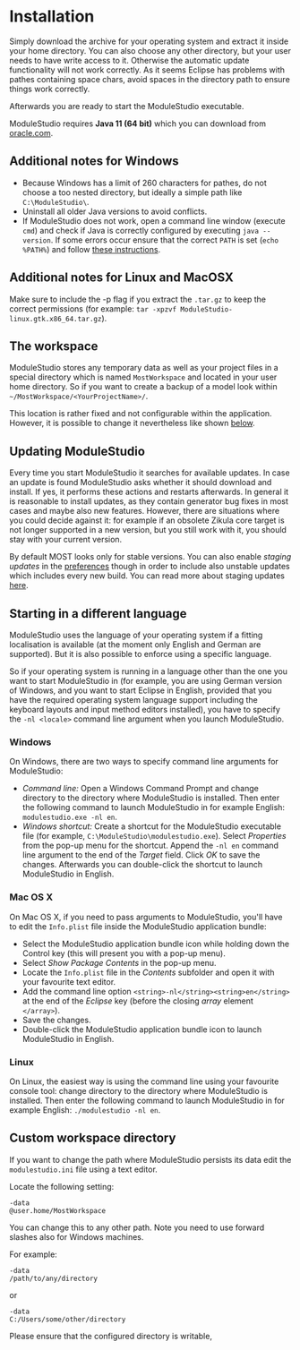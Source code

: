 # Installation

Simply download the archive for your operating system and extract it inside your home directory. You can also choose any other directory, but your user needs to have write access to it. Otherwise the automatic update functionality will not work correctly. As it seems Eclipse has problems with pathes containing space chars, avoid spaces in the directory path to ensure things work correctly.

Afterwards you are ready to start the ModuleStudio executable.

ModuleStudio requires **Java 11 (64 bit)** which you can download from [oracle.com](https://www.oracle.com/technetwork/java/javase/downloads/index.html).

## Additional notes for Windows

- Because Windows has a limit of 260 characters for pathes, do not choose a too nested directory, but ideally a simple path like `C:\ModuleStudio\`.
- Uninstall all older Java versions to avoid conflicts.
- If ModuleStudio does not work, open a command line window (execute `cmd`) and check if Java is correctly configured by executing `java --version`. If some errors occur ensure that the correct `PATH` is set (`echo %PATH%`) and follow [these instructions](https://stackoverflow.com/questions/54007069/error-opening-registry-key-software-javasoft-jre-while-installing-elki#answer-54563772).

## Additional notes for Linux and MacOSX

Make sure to include the -p flag if you extract the `.tar.gz` to keep the correct permissions (for example: `tar -xpzvf ModuleStudio-linux.gtk.x86_64.tar.gz`).

## The workspace

ModuleStudio stores any temporary data as well as your project files in a special directory which is named `MostWorkspace` and located in your user home directory. So if you want to create a backup of a model look within `~/MostWorkspace/<YourProjectName>/`.

This location is rather fixed and not configurable within the application. However, it is possible to change it nevertheless like shown [below](#custom-workspace-directory). 

## Updating ModuleStudio

Every time you start ModuleStudio it searches for available updates. In case an update is found ModuleStudio asks whether it should download and install. If yes, it performs these actions and restarts afterwards. In general it is reasonable to install updates, as they contain generator bug fixes in most cases and maybe also new features. However, there are situations where you could decide against it: for example if an obsolete Zikula core target is not longer supported in a new version, but you still work with it, you should stay with your current version.

By default MOST looks only for stable versions. You can also enable *staging updates* in the [preferences](38-Preferences.md#modulestudio-base-preferences) though in order to include also unstable updates which includes every new build. You can read more about staging updates [here](38-Preferences.md#modulestudio-base-preferences).

## Starting in a different language

ModuleStudio uses the language of your operating system if a fitting localisation is available (at the moment only English and German are supported). But it is also possible to enforce using a specific language.

So if your operating system is running in a language other than the one you want to start ModuleStudio in (for example, you are using German version of Windows, and you want to start Eclipse in English, provided that you have the required operating system language support including the keyboard layouts and input method editors installed), you have to specify the `-nl <locale>` command line argument when you launch ModuleStudio.

### Windows

On Windows, there are two ways to specify command line arguments for ModuleStudio:

* *Command line:* Open a Windows Command Prompt and change directory to the directory where ModuleStudio is installed. Then enter the following command to launch ModuleStudio in for example English: `modulestudio.exe -nl en`.
* *Windows shortcut:* Create a shortcut for the ModuleStudio executable file (for example, `C:\ModuleStudio\modulestudio.exe`). Select *Properties* from the pop-up menu for the shortcut. Append the `-nl en` command line argument to the end of the *Target* field. Click *OK* to save the changes. Afterwards you can double-click the shortcut to launch ModuleStudio in English.

### Mac OS X

On Mac OS X, if you need to pass arguments to ModuleStudio, you'll have to edit the `Info.plist` file inside the ModuleStudio application bundle:

* Select the ModuleStudio application bundle icon while holding down the Control key (this will present you with a pop-up menu).
* Select *Show Package Contents* in the pop-up menu.
* Locate the `Info.plist` file in the *Contents* subfolder and open it with your favourite text editor.
* Add the command line option `<string>-nl</string><string>en</string>` at the end of the *Eclipse* key (before the closing *array* element `</array>`).
* Save the changes.
* Double-click the ModuleStudio application bundle icon to launch ModuleStudio in English.

### Linux

On Linux, the easiest way is using the command line using your favourite console tool: change directory to the directory where ModuleStudio is installed. Then enter the following command to launch ModuleStudio in for example English: `./modulestudio -nl en`.

## Custom workspace directory

If you want to change the path where ModuleStudio persists its data edit the `modulestudio.ini` file using a text editor.

Locate the following setting:

```
-data
@user.home/MostWorkspace
```

You can change this to any other path. Note you need to use forward slashes also for Windows machines.

For example:

```
-data
/path/to/any/directory
```

or


```
-data
C:/Users/some/other/directory
```

Please ensure that the configured directory is writable,

